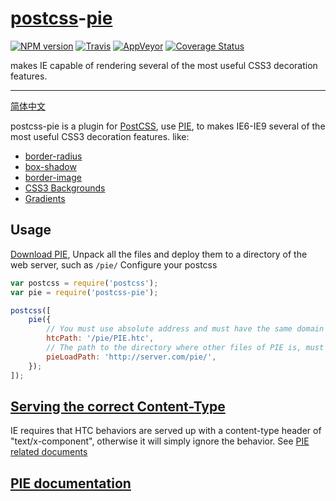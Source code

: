 [postcss](https://github.com/postcss/postcss)-[pie](http://css3pie.com/)
======

[![NPM version](https://img.shields.io/npm/v/postcss-pie.svg?style=flat-square)](https://www.npmjs.com/package/postcss-pie)
[![Travis](https://img.shields.io/travis/gucong3000/postcss-pie.svg?&label=Linux)](https://travis-ci.org/gucong3000/postcss-pie)
[![AppVeyor](https://img.shields.io/appveyor/ci/gucong3000/postcss-pie.svg?&label=Windows)](https://ci.appveyor.com/project/gucong3000/postcss-pie)
[![Coverage Status](https://img.shields.io/coveralls/gucong3000/postcss-pie.svg)](https://coveralls.io/r/gucong3000/postcss-pie)

makes IE capable of rendering several of the most useful CSS3 decoration features.

------

[简体中文](README-zh.md)

postcss-pie is a plugin for [PostCSS](https://github.com/postcss/postcss), use [PIE](http://css3pie.com/), to makes IE6-IE9 several of the most useful CSS3 decoration features. like:
* [border-radius](https://developer.mozilla.org/en-US/docs/Web/CSS/border-radius)
* [box-shadow](https://developer.mozilla.org/en-US/docs/Web/CSS/box-shadow)
* [border-image](https://developer.mozilla.org/en-US/docs/Web/CSS/border-image)
* [CSS3 Backgrounds](https://developer.mozilla.org/en-US/docs/Web/CSS/CSS_Background_and_Borders/Using_CSS_multiple_backgrounds)
* [Gradients](https://developer.mozilla.org/en-US/docs/Web/CSS/CSS_Images/Using_CSS_gradients)

## Usage

[Download PIE](http://css3pie.com/download/), Unpack all the files and deploy them to a directory of the web server, such as `/pie/`
Configure your postcss

```JavaScript
var postcss = require('postcss');
var pie = require('postcss-pie');

postcss([
	pie({
		// You must use absolute address and must have the same domain name as HTML. You must not cross domain or use CDN address.
		htcPath: '/pie/PIE.htc',
		// The path to the directory where other files of PIE is, must be full URL, and can be CDN addresses.
		pieLoadPath: 'http://server.com/pie/',
	});
]);
```

## [Serving the correct Content-Type](http://css3pie.com/documentation/known-issues/#content-type)

IE requires that HTC behaviors are served up with a content-type header of "text/x-component", otherwise it will simply ignore the behavior.
See [PIE related documents](http://css3pie.com/documentation/known-issues/#content-type)

## [PIE documentation](http://css3pie.com/documentation/)
